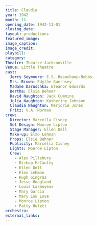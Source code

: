 ```yaml
---
title: Claudia
year: 1942
month: 11
opening_date: 1942-11-01
closing_date: 
layout: productions
featured_image: 
image_caption:
image_credit:
playbill: 
category: 
Theatre: Theatre Jacksonville
Venue: Little Theatre
cast:
  Jerry Seymoure: E.S. Beauchamp-Nobbs
  Mrs. Brown: Edythe Guernsey
  Madame Daruschka: Eleanor Edwards
  Bertha: Elsie Behner
  David Naughton: Jack Cummins
  Julia Naughton: Katherine Johnson
  Claudia Naughton: Marjorie Jones
  Fritz: V.A. Norman
crew:
  Director: Marcella Cisney
  Set Design: Monroe Lipton
  Stage Manager: Ellen Dell
  Make-up: Elmo Lehman
  Props: Elsie Behner
  Publicity: Marcella Cisney
  Lights: Monroe Lipton
  Crew: 
    - Alex Pillsbury
    - Bishop McCauley
    - Ellen Dell
    - Elmo Lehman
    - Hugh Gingras
    - Jesse Hoagland
    - Louis Larmoyeux
    - Mary Garcia
    - Mary Lou Love
    - Monroe Lipton
    - Patty Hulett
orchestra:
external_links:
---
```


